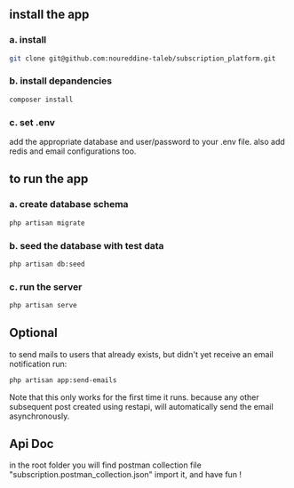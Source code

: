 ## install the app

### a. install

```bash
git clone git@github.com:noureddine-taleb/subscription_platform.git
```

### b. install depandencies

```bash
composer install
```

### c. set .env

add the appropriate database and user/password to your .env file. also add redis and email configurations too.

## to run the app

### a. create database schema

```bash
php artisan migrate
```

### b. seed the database with test data

```bash
php artisan db:seed
```

### c. run the server

```bash
php artisan serve
```


## Optional

to send mails to users that already exists, but didn't yet receive an email notification run:

```bash
php artisan app:send-emails
```

Note that this only works for the first time it runs. because any other subsequent post created using restapi, will automatically send the email asynchronously.

## Api Doc

in the root folder you will find postman collection file "subscription.postman_collection.json" import it, and have fun !